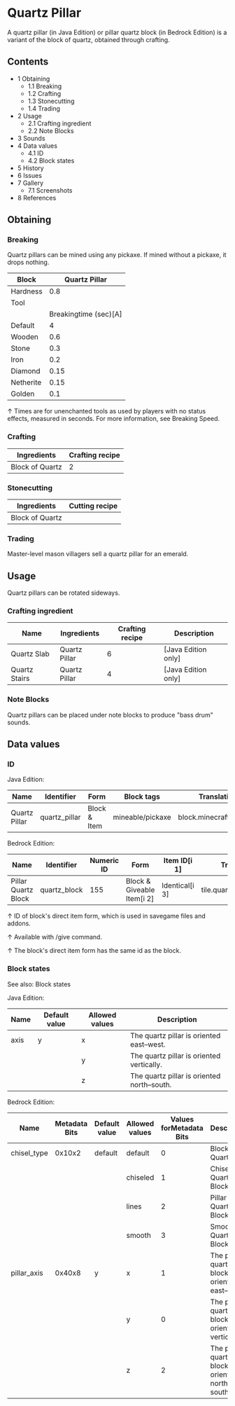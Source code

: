# Quartz Pillar
A quartz pillar (in Java Edition) or pillar quartz block (in Bedrock Edition) is a variant of the block of quartz, obtained through crafting.

## Contents
- 1 Obtaining
	- 1.1 Breaking
	- 1.2 Crafting
	- 1.3 Stonecutting
	- 1.4 Trading
- 2 Usage
	- 2.1 Crafting ingredient
	- 2.2 Note Blocks
- 3 Sounds
- 4 Data values
	- 4.1 ID
	- 4.2 Block states
- 5 History
- 6 Issues
- 7 Gallery
	- 7.1 Screenshots
- 8 References

## Obtaining
### Breaking
Quartz pillars can be mined using any pickaxe. If mined without a pickaxe, it drops nothing.

| Block     | Quartz Pillar         |
|-----------|-----------------------|
| Hardness  | 0.8                   |
| Tool      |                       |
|           | Breakingtime (sec)[A] |
| Default   | 4                     |
| Wooden    | 0.6                   |
| Stone     | 0.3                   |
| Iron      | 0.2                   |
| Diamond   | 0.15                  |
| Netherite | 0.15                  |
| Golden    | 0.1                   |


↑ Times are for unenchanted tools as used by players with no status effects, measured in seconds. For more information, see Breaking Speed.


### Crafting
| Ingredients     | Crafting recipe |
|-----------------|-----------------|
| Block of Quartz | 2               |

### Stonecutting
| Ingredients     | Cutting recipe |
|-----------------|----------------|
| Block of Quartz |                |

### Trading
Master-level mason villagers sell a quartz pillar for an emerald.

## Usage
Quartz pillars can be rotated sideways.

### Crafting ingredient
| Name          | Ingredients   | Crafting recipe | Description           |
|---------------|---------------|-----------------|-----------------------|
| Quartz Slab   | Quartz Pillar | 6               | ‌[Java Edition  only] |
| Quartz Stairs | Quartz Pillar | 4               | ‌[Java Edition  only] |

### Note Blocks
Quartz pillars can be placed under note blocks to produce "bass drum" sounds.

## Data values
### ID
Java Edition:

| Name          | Identifier    | Form         | Block tags       | Translation key               |
|---------------|---------------|--------------|------------------|-------------------------------|
| Quartz Pillar | quartz_pillar | Block & Item | mineable/pickaxe | block.minecraft.quartz_pillar |

Bedrock Edition:

| Name                | Identifier   | Numeric ID | Form                       | Item ID[i 1]   | Translation key              |
|---------------------|--------------|------------|----------------------------|----------------|------------------------------|
| Pillar Quartz Block | quartz_block | 155        | Block & Giveable Item[i 2] | Identical[i 3] | tile.quartz_block.lines.name |


↑ ID of block's direct item form, which is used in savegame files and addons.

↑ Available with /give command.

↑ The block's direct item form has the same id as the block.


### Block states
See also: Block states

Java Edition:

| Name | Default value | Allowed values | Description                                |
|------|---------------|----------------|--------------------------------------------|
| axis | y             | x              | The quartz pillar is oriented east–west.   |
|      |               | y              | The quartz pillar is oriented vertically.  |
|      |               | z              | The quartz pillar is oriented north–south. |

Bedrock Edition:

| Name        | Metadata Bits | Default value | Allowed values | Values forMetadata Bits | Description                                      |
|-------------|---------------|---------------|----------------|-------------------------|--------------------------------------------------|
| chisel_type | 0x10x2        | default       | default        | 0                       | Block of Quartz                                  |
|             |               |               | chiseled       | 1                       | Chiseled Quartz Block                            |
|             |               |               | lines          | 2                       | Pillar Quartz Block                              |
|             |               |               | smooth         | 3                       | Smooth Quartz Block                              |
| pillar_axis | 0x40x8        | y             | x              | 1                       | The pillar quartz block is oriented east–west.   |
|             |               |               | y              | 0                       | The pillar quartz block is oriented vertically.  |
|             |               |               | z              | 2                       | The pillar quartz block is oriented north–south. |


